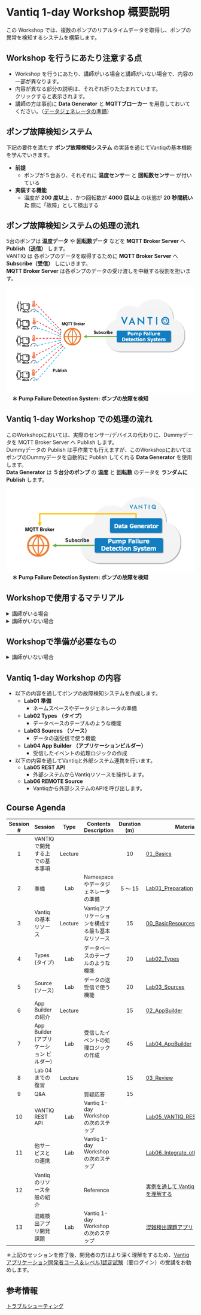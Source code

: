 # Vantiq 1-day Workshop 概要説明

この Workshop では、複数のポンプのリアルタイムデータを取得し、ポンプの異常を検知するシステムを構築します。  

## Workshop を行うにあたり注意する点

- Workshop を行うにあたり、講師がいる場合と講師がいない場合で、内容の一部が異なります。  
- 内容が異なる部分の説明は、それぞれ折りたたまれています。  
  クリックすると表示されます。  
- 講師の方は事前に **Data Generator** と **MQTTブローカー** を用意しておいてください。（[データジェネレータの準備](0-03_DataGenerator.md)）  

## ポンプ故障検知システム

下記の要件を満たす **ポンプ故障検知システム** の実装を通じてVantiqの基本機能を学んでいきます。  

* __前提__
  * ポンプが５台あり、それぞれに __温度センサー__ と  __回転数センサー__ が付いている
* __実装する機能__
  * 温度が __200__  __度以上__ 、かつ回転数が __4000__  __回以上__ の状態が __20__  __秒間続いた__ 際に「故障」として検出する

## ポンプ故障検知システムの処理の流れ

5台のポンプは **温度データ** や **回転数データ** などを **MQTT Broker Server** へ **Publish（送信）** します。  
VANTIQ は 各ポンプのデータを取得するために **MQTT Broker Server** へ **Subscribe（受信）** しにいきます。  
**MQTT Broker Server** は各ポンプのデータの受け渡しを中継する役割を担います。  

![ポンプ故障検知システムの処理の流れ](../../imgs/readme/slide3.png)   
&nbsp;&nbsp;&nbsp; **＊ Pump Failure Detection System: ポンプの故障を検知**

## Vantiq 1-day Workshop での処理の流れ
このWorkshopにおいては、実際のセンサー/デバイスの代わりに、Dummyデータを MQTT Broker Server へ Publish します。  
Dummyデータの Publish は手作業でも行えますが、このWorkshopにおいてはポンプのDummyデータを自動的に Publish してくれる **Data Generator** を使用します。  
**Data Generator** は **５台分のポンプ** の **温度** と **回転数** のデータを **ランダムに Publish** します。

![Vantiq 1-day Workshop での処理の流れ](../../imgs/readme/slide4.png)  
&nbsp;&nbsp;&nbsp; **＊ Pump Failure Detection System: ポンプの故障を検知**

## Workshopで使用するマテリアル

<details>
<summary>講師がいる場合</summary>

* Labs：Vantiq 1-day Workshop の手順書
  * 01~06
  * 追加課題: 混雑検出アプリ開発課題
* Lectures:　説明資料
* Materials：手順書で使用する[素材ファイル](../../conf)
  * Pumps\.json
</details>

<details>
<summary>講師がいない場合</summary>

* Labs：Vantiq 1-day Workshop の手順書
  * 01~06
  * 追加課題: 混雑検出アプリ開発課題
* Lectures:　説明資料
* Materials：手順書で使用する[素材ファイル](../../conf)
  * TraingDataGen\.zip
  * Pumps\.json
</details>


## Workshopで準備が必要なもの

<details>
<summary>講師がいない場合</summary>

- MQTT Broker（※Internetからアクセスできるもの）
  - MQTT Broker の一例
    - Amazon MQ
    - Mosquitto
    - [HIVEMQ Public MQTT Broker](https://www.hivemq.com/public-mqtt-broker/)  

  参考: [【速報】新サービスAmazon MQを早速使ってみた！](https://dev.classmethod.jp/articles/re-invent-2017-amazon-mq-first-impression/)
</details>


## Vantiq 1-day Workshop の内容

* 以下の内容を通してポンプの故障検知システムを作成します。
  * __Lab01__  __準備__
    * ネームスペースやデータジェネレータの準備
  * __Lab02 Types__  __（タイプ）__
    * データベースのテーブルのような機能
  * __Lab03 Sources__  __（ソース）__
    * データの送受信で使う機能
  * __Lab04 App Builder__  __（アプリケーションビルダー）__
    * 受信したイベントの処理ロジックの作成
* 以下の内容を通してVantiqと外部システム連携を行います。
  * __Lab05 REST API__
    * 外部システムからVantiqリソースを操作します。
  * __Lab06 REMOTE Source__
    * Vantiqから外部システムのAPIを呼び出します。


## Course Agenda

| Session # | Session                                 |  Type   | Contents Description                               | Duration (m) | Material                                                                                                                    |
|:---------:| --------------------------------------- |:-------:| -------------------------------------------------- |:------------:| --------------------------------------------------------------------------------------------------------------------------- |
|     1     | VANTIQ で開発する上での基本事項         | Lecture |                                                    |      10      | [01_Basics](1-01_Basics.md)                                                                                                 |
|     2     | 準備         |   Lab   | Namespace やデータジェネレータの準備                           |      5 ～ 15      | [Lab01_Preparation](2-Lab01_Preparation.md)                                                                                 |
|     3     | Vantiq の基本リソース                   | Lecture | Vantiqアプリケーションを構成する最も基本なリソース |      15      | [00_BasicResources](0-10_BasicResources.md)                                                                                 |
|     4     | Types (タイプ)                          |   Lab   | データベースのテーブルのような機能                 |      20      | [Lab02_Types](3-Lab02_Types.md)                                                                                             |
|     5     | Source (ソース)                         |   Lab   | データの送受信で使う機能                           |      20      | [Lab03_Sources](4-Lab03_Sources.md)                                                                                         |
|     6     | App Builder の紹介                      | Lecture |                                                    |      15      | [02_AppBuilder](5-02_AppBuilder.md)                                                                                         |
|     7     | App Builder (アプリケーション ビルダー) |   Lab   | 受信したイベントの処理ロジックの作成               |      45      | [Lab04_AppBuilder](6-Lab04_AppBuilder.md)                                                                                   |
|     8     | Lab 04 までの復習                       | Lecture |                                                    |      15      | [03_Review](7-03_Review.md)                                                                                                 |
|     9     | Q&A                                     |         | 質疑応答                                           |      15      |                                                                                                                             |
|    10     | VANTIQ REST API                         |   Lab   | Vantiq 1-day Workshop の次のステップ               |              | [Lab05_VANTIQ_REST_API](a08-Lab05_VANTIQ_REST_API.md)                                                                       |
|    11     | 他サービスとの連携                      |   Lab   | Vantiq 1-day Workshop の次のステップ               |              | [Lab06_Integrate_other_services](a09-Lab06_Integrate_other_services.md)                                                     |
|    12     | Vantiqのリソース全般の紹介              |         | Reference                                          |              | [実例を通して Vantiq のリソースを理解する](../../../vantiq-resources-introduction/docs/jp/Vantiq_resources_introduction.md) |
|    13     | 混雑検出アプリ開発課題                  |   Lab   | Vantiq 1-day Workshop の次のステップ               |              | [混雑検出課題アプリ](a10-dev01_detect_congestion_app.md)                                                                    |


＊上記のセッションを修了後、開発者の方はより深く理解をするため、[Vantiq アプリケーション開発者コース＆レベル1認定試験](https://community.vantiq.com/courses/%e3%82%a2%e3%83%97%e3%83%aa%e3%82%b1%e3%83%bc%e3%82%b7%e3%83%a7%e3%83%b3%e9%96%8b%e7%99%ba%e8%80%85-level-1-%e3%82%b3%e3%83%bc%e3%82%b9-%e6%97%a5%e6%9c%ac%e8%aa%9e/)（要ログイン）の受講をお勧めします。

## 参考情報
[トラブルシューティング](./troubleshootings.md)
